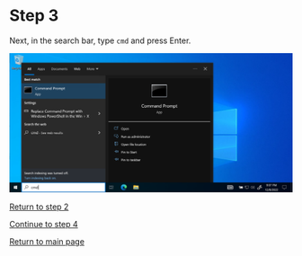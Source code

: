 # Step 3

Next, in the search bar, type `cmd` and press Enter.  



![Image showing cmd typed in search](/images/step3-type-cmd.PNG "cmd")

[Return to step 2](/starthere/step2.md)  

[Continue to step 4](/starthere/step4.md)  

[Return to main page](/README.md)
